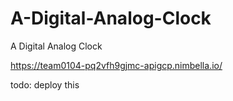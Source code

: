 # A-Digital-Analog-Clock
A Digital Analog Clock

https://team0104-pq2vfh9gjmc-apigcp.nimbella.io/

todo: deploy this 
